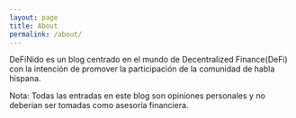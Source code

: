 ```yaml
---
layout: page
title: About
permalink: /about/
---
```


DeFiNido es un blog centrado en el mundo de Decentralized Finance(DeFi) con la intención de promover la participación de la comunidad de habla hispana.

Nota: Todas las entradas en este blog son opiniones personales y no deberian ser tomadas como asesoría financiera.
